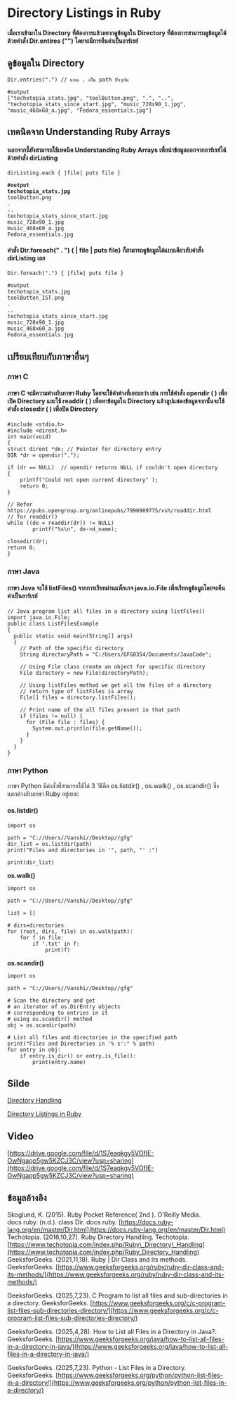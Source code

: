 # Directory Listings in Ruby

#### เมื่อเราเข้ามาใน Directory ที่ต้องการแล้วอยากดูข้อมูลใน Directory ที่ต้องการสามารถดูข้อมูลได้ด้วยคำสั่ง Dir.entires ("") โดยจะมีการคืนค่าเป็นอาร์เรย์

## ดูข้อมูลใน Directory

```
Dir.entries(".") // แทน . เป็น path ปัจจุบัน
```

```
#output
["techotopia_stats.jpg", "toolButton.png", ".", "..", "techotopia_stats_since_start.jpg", "music_728x90_1.jpg", 
"music_468x60_a.jpg", "Fedora_essentials.jpg"]
```

## เทคนิคจาก **Understanding Ruby Arrays**

#### นอกจากนี้ยังสามารถใช้เทคนิค Understanding Ruby Arrays เพื่อนำข้อมูลออกจากอาร์เรย์ได้ด้วยคำสั่ง dirListing

```
dirListing.each { |file| puts file }
```

<pre><code><strong>#output
</strong><strong>techotopia_stats.jpg
</strong>toolButton.png
.
..
techotopia_stats_since_start.jpg
music_728x90_1.jpg
music_468x60_a.jpg
Fedora_essentials.jpg
</code></pre>

#### คำสั่ง Dir.foreach(" . ")  { | file | puts file} ก็สามารถดูข้อมูลได้แบบเดียวกับคำสั่ง dirListing เลย

```
Dir.foreach(".") { |file| puts file }
```

```
#output
techotopia_stats.jpg
toolButton_IST.png
.
..
techotopia_stats_since_start.jpg
music_728x90_1.jpg
music_468x60_a.jpg
Fedora_essentials.jpg
```



## เปรียบเทียบกับภาษาอื่นๆ

### ภาษา C

#### ภาษา C จะมีความต่างกับภาษา Ruby โดยจะใช้คำต่างที่เยอะกว่า เช่น การใช้คำสั่ง opendir ( ) เพื่อเปิด Directory และใช้ readdir ( ) เพื่อหาข้อมูลใน Directory แล้วลูปแสดงข้อมูลจากนั้นจะใช้คำสั่ง closedir  ( ) เพื่อปิด Directory

```
#include <stdio.h>
#include <dirent.h>
int main(void)
{
struct dirent *de; // Pointer for directory entry 
DIR *dr = opendir(".");

if (dr == NULL)  // opendir returns NULL if couldn't open directory
{
    printf("Could not open current directory" );
    return 0;
}

// Refer https://pubs.opengroup.org/onlinepubs/7990989775/xsh/readdir.html
// for readdir()
while ((de = readdir(dr)) != NULL)
        printf("%s\n", de->d_name);

closedir(dr);    
return 0;
}
```

### ภาษา Java

#### ภาษา Java จะใช้ listFiles() จากการเรียกผ่านแพ็กเกจ java.io.File เพื่อเรียกดูข้อมูลโดยจะคืนค่าเป็นอาร์เรย์

```
// Java program list all files in a directory using listFiles()
import java.io.File;
public class ListFilesExample
{
  public static void main(String[] args)
  {
    // Path of the specific directory 
    String directoryPath = "C:/Users/GFG0354/Documents/JavaCode";
    
    // Using File class create an object for specific directory
    File directory = new File(directoryPath);
    
    // Using listFiles method we get all the files of a directory 
    // return type of listFiles is array
    File[] files = directory.listFiles();
    
    // Print name of the all files present in that path
    if (files != null) {
      for (File file : files) {
        System.out.println(file.getName());
      }
    }
  }
}
```

### ภาษา Python

ภาษา Python มีคำสั่งที่สามารถใช้ได้ 3 วิธีคือ os.listdir() , os.walk() , os.scandir() ซึ่งแตกต่างกับภาษา Ruby อยู่เยอะ

#### **os.listdir()**

```
import os

path = "C://Users//Vanshi//Desktop//gfg" 
dir_list = os.listdir(path) 
print("Files and directories in '", path, "' :")

print(dir_list)
```

**os.walk()**

```
import os

path = "C://Users//Vanshi//Desktop//gfg"

list = []

# dirs=directories
for (root, dirs, file) in os.walk(path):
    for f in file:
        if '.txt' in f:
            print(f)
```

**os.scandir()**

```
import os

path = "C://Users//Vanshi//Desktop//gfg"

# Scan the directory and get
# an iterator of os.DirEntry objects
# corresponding to entries in it
# using os.scandir() method
obj = os.scandir(path)

# List all files and directories in the specified path
print("Files and Directories in '% s':" % path)
for entry in obj:
    if entry.is_dir() or entry.is_file():
        print(entry.name)
```

## Silde
[Directory Handling](https://drive.google.com/file/d/1NkM7SXjiFKanTARGXMdOzSycJcODlghk/view?usp=sharing)

[Directory Listings in Ruby](https://drive.google.com/file/d/1GdAYLo9EEzj0NurM5HahxafmEykN5Ui-/view?usp=sharing)

## Video

[https://drive.google.com/file/d/1S7eaqkgy5VOfIE-OwNgapp5gw5KZCJ3C/view?usp=sharing](https://drive.google.com/file/d/1S7eaqkgy5VOfIE-OwNgapp5gw5KZCJ3C/view?usp=sharing)

## ข้อมูลอ้างอิง

Skoglund, K. (2015). Ruby Pocket Reference( 2nd ). O'Reilly Media.
\
docs ruby. (n.d.). class Dir. docs ruby. [https://docs.ruby-lang.org/en/master/Dir.html](https://docs.ruby-lang.org/en/master/Dir.html)
\
Techotopia. (2016,10,27). Ruby Directory Handling. Techotopia. [https://www.techotopia.com/index.php/Ruby\_Directory\_Handling](https://www.techotopia.com/index.php/Ruby_Directory_Handling)
\
GeeksforGeeks. (2021,11,18). Ruby | Dir Class and its methods. GeeksforGeeks. [https://www.geeksforgeeks.org/ruby/ruby-dir-class-and-its-methods/](https://www.geeksforgeeks.org/ruby/ruby-dir-class-and-its-methods/)

GeeksforGeeks. (2025,7,23). C Program to list all files and sub-directories in a directory. GeeksforGeeks. [https://www.geeksforgeeks.org/c/c-program-list-files-sub-directories-directory/](https://www.geeksforgeeks.org/c/c-program-list-files-sub-directories-directory/)

GeeksforGeeks. (2025,4,28). How to List all Files in a Directory in Java?. GeeksforGeeks. [https://www.geeksforgeeks.org/java/how-to-list-all-files-in-a-directory-in-java/](https://www.geeksforgeeks.org/java/how-to-list-all-files-in-a-directory-in-java/)

GeeksforGeeks. (2025,7,23). Python - List Files in a Directory. GeeksforGeeks. [https://www.geeksforgeeks.org/python/python-list-files-in-a-directory/](https://www.geeksforgeeks.org/python/python-list-files-in-a-directory/)


